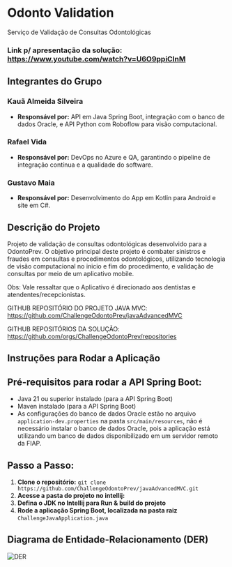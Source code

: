 # Odonto Validation

Serviço de Validação de Consultas Odontológicas

### Link p/ apresentação da solução: https://www.youtube.com/watch?v=U6O9ppiCInM

## Integrantes do Grupo

### Kauã Almeida Silveira
- **Responsável por:** API em Java Spring Boot, integração com o banco de dados Oracle, e API Python com Roboflow para visão computacional.
### Rafael Vida
- **Responsável por:** DevOps no Azure e QA, garantindo o pipeline de integração contínua e a qualidade do software.
### Gustavo Maia
- **Responsável por:** Desenvolvimento do App em Kotlin para Android e site em C#.

## Descrição do Projeto

Projeto de validação de consultas odontológicas desenvolvido para a OdontoPrev. 
O objetivo principal deste projeto é combater sinistros e fraudes em consultas e procedimentos odontológicos, utilizando tecnologia de visão computacional no inicio e fim do procedimento, e validação de consultas por meio de um aplicativo mobile.

Obs: Vale ressaltar que o Aplicativo é direcionado aos dentistas e atendentes/recepcionistas.

GITHUB REPOSITÓRIO DO PROJETO JAVA MVC: https://github.com/ChallengeOdontoPrev/javaAdvancedMVC

GITHUB REPOSITÓRIOS DA SOLUÇÃO: https://github.com/orgs/ChallengeOdontoPrev/repositories

## Instruções para Rodar a Aplicação

## Pré-requisitos para rodar a API Spring Boot:
- Java 21 ou superior instalado (para a API Spring Boot)
- Maven instalado (para a API Spring Boot)
- As configurações do banco de dados Oracle estão no arquivo `application-dev.properties` na pasta `src/main/resources`,
  não é necessário instalar o banco de dados Oracle, pois a aplicação está utilizando um banco de dados disponibilizado
  em um servidor remoto da FIAP.

## Passo a Passo:

1. **Clone o repositório:**
   ```git clone https://github.com/ChallengeOdontoPrev/javaAdvancedMVC.git```
2. **Acesse a pasta do projeto no intellij:**
3. **Defina o JDK no Intellij para Run & build do projeto**
4. **Rode a aplicação Spring Boot, localizada na pasta raiz**
   ```ChallengeJavaApplication.java```

## Diagrama de Entidade-Relacionamento (DER)

![DER](./DER.png)
